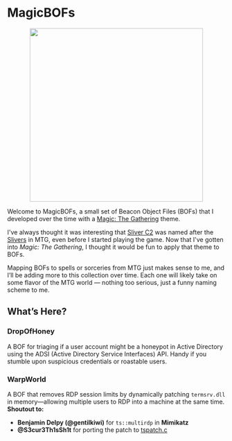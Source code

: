 # MagicBOFs
<p align="center">
<img src="https://github.com/user-attachments/assets/ab04384a-ec9b-4be6-883f-9cf5897e9b82" width="400" />


Welcome to MagicBOFs, a small set of Beacon Object Files (BOFs) that I developed over the time with a [Magic: The Gathering](https://en.wikipedia.org/wiki/Magic:_The_Gathering) theme. 

I've always thought it was interesting that [Sliver C2](https://github.com/BishopFox/sliver) was named after the [Slivers](https://mtg.fandom.com/wiki/Sliver) in MTG, even before I started playing the game. Now that I've gotten into *Magic: The Gathering*, I thought it would be fun to apply that theme to BOFs. 

Mapping BOFs to spells or sorceries from MTG just makes sense to me, and I’ll be adding more to this collection over time. Each one will likely take on some flavor of the MTG world — nothing too serious, just a funny naming scheme to me.

## What’s Here?

### **DropOfHoney**  
  A BOF for triaging if a user account might be a honeypot in Active Directory using the ADSI (Active Directory Service Interfaces) API. Handy if you stumble upon suspicious credentials or roastable users.

### **WarpWorld**  
A BOF that removes RDP session limits by dynamically patching `termsrv.dll` in memory—allowing multiple users to RDP into a machine at the same time.
**Shoutout to:**  
- **Benjamin Delpy (@gentilkiwi)** for `ts::multirdp` in **Mimikatz**  
- **@S3cur3Th1sSh1t** for porting the patch to [tspatch.c](https://gist.github.com/S3cur3Th1sSh1t/8294ec59d1ef38cba661697edcfacb9b)
